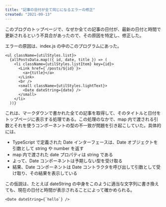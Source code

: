 ```yaml
---
title: "記事の日付が全て同じになるエラーの修正"
created: "2021-09-13"
---
```


このブログのトップページで、なぜか全ての記事の日付が、最新の日付と時間で更新されるという不具合があったので、その原因を特定し、修正した。

エラーの原因は、index.js の中のこのプログラムにあった。

```
<ul className={utilStyles.list}>
  {allPostsData.map(({ id, date, title }) => (
    <li className={utilStyles.listItem} key={id}>
      <Link href={`/posts/${id}`}>
        <a>{title}</a>
      </Link>
      <br />
      <small className={utilStyles.lightText}>
        <Date dateString={date} />
      </small>
    </li>
  ))}
```

これは、マークダウンで書かれた全ての記事を取得して、そのタイトルと日付をトップページに表示する処理である。この処理のなかで、map 内で渡される引数とそれを使うコンポーネントの型の不一致が問題を引き起こしていた。具体的には、

- TypeScript で定義された Date インターフェースは、Date オブジェクトを引数として string や number を返す
- map 内で渡された date プロパティは string である
- よって、Date コンポーネントは予期しない型を受け取る
- 結果、Date コンポーネントは Date コントラクタを呼び出して引数として受け取り、その結果を表示している

この仮説は、たとえば dateString の中身をこのように適当な文字列に書き換えても、現在の日付と時間が表示されることによって確かめられる。

```
<Date dateString={`hello`} />
```
